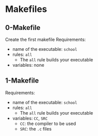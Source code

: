 # Makefiles

## 0-Makefile
Create the first makefile
Requirements:
  * name of the executable: `school`
  * rules: `all`
    * The `all` rule builds your executable
  * variables: none

## 1-Makefile
Requirements:
  * name of the executable: `school`
  * rules: `all`
    * The `all` rule builds your executable
  * variables: `CC`, `SRC`
    * `CC`: the compiler to be used
    * `SRC`: the `.c` files
